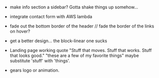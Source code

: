 - make info section a sidebar? Gotta shake things up somehow...
- integrate contact form with AWS lambda
- fade out the bottom border of the header // fade the border of the links on hover?
- get a better design... the block-linear one sucks

- Landing page working quote "Stuff that moves. Stuff that works. Stuff that looks good." "these are a few of my favorite things" maybe substitute 'stuff' with 'things'.
- gears logo or animation.
